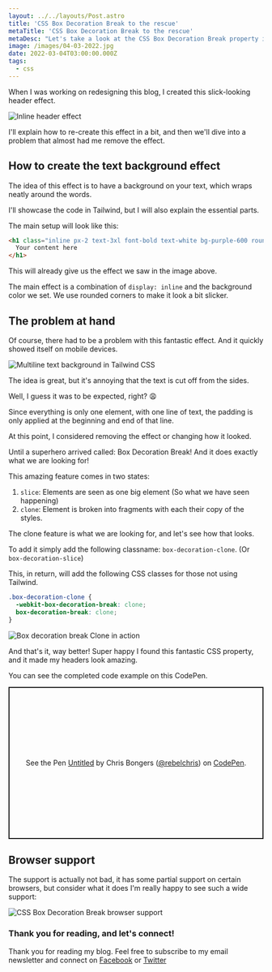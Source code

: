 ```yaml
---
layout: ../../layouts/Post.astro
title: 'CSS Box Decoration Break to the rescue'
metaTitle: 'CSS Box Decoration Break to the rescue'
metaDesc: "Let's take a look at the CSS Box Decoration Break property in Tailwind CSS"
image: /images/04-03-2022.jpg
date: 2022-03-04T03:00:00.000Z
tags:
  - css
---
```


When I was working on redesigning this blog, I created this slick-looking header effect.

![Inline header effect](https://cdn.hashnode.com/res/hashnode/image/upload/v1645592373897/YRW_-MZYx.png)

I'll explain how to re-create this effect in a bit, and then we'll dive into a problem that almost had me remove the effect.

## How to create the text background effect

The idea of this effect is to have a background on your text, which wraps neatly around the words.

I'll showcase the code in Tailwind, but I will also explain the essential parts.

The main setup will look like this:

```html
<h1 class="inline px-2 text-3xl font-bold text-white bg-purple-600 rounded-md">
  Your content here
</h1>
```

This will already give us the effect we saw in the image above.

The main effect is a combination of `display: inline` and the background color we set.
We use rounded corners to make it look a bit slicker.

## The problem at hand

Of course, there had to be a problem with this fantastic effect.
And it quickly showed itself on mobile devices.

![Multiline text background in Tailwind CSS](https://cdn.hashnode.com/res/hashnode/image/upload/v1645592730363/bT3J1jvTE.png)

The idea is great, but it's annoying that the text is cut off from the sides.

Well, I guess it was to be expected, right? 😩

Since everything is only one element, with one line of text, the padding is only applied at the beginning and end of that line.

At this point, I considered removing the effect or changing how it looked.

Until a superhero arrived called: Box Decoration Break!
And it does exactly what we are looking for!

This amazing feature comes in two states:

1. `slice`: Elements are seen as one big element (So what we have seen happening)
2. `clone`: Element is broken into fragments with each their copy of the styles.

The clone feature is what we are looking for, and let's see how that looks.

To add it simply add the following classname: `box-decoration-clone`. (Or `box-decoration-slice`)

This, in return, will add the following CSS classes for those not using Tailwind.

```css
.box-decoration-clone {
  -webkit-box-decoration-break: clone;
  box-decoration-break: clone;
}
```

![Box decoration break Clone in action](https://cdn.hashnode.com/res/hashnode/image/upload/v1645593275912/krl-a58Sx.png)

And that's it, way better!
Super happy I found this fantastic CSS property, and it made my headers look amazing.

You can see the completed code example on this CodePen.

<p class="codepen" data-height="300" data-default-tab="result" data-slug-hash="PoOamry" data-user="rebelchris" style="height: 300px; box-sizing: border-box; display: flex; align-items: center; justify-content: center; border: 2px solid; margin: 1em 0; padding: 1em;">
  <span>See the Pen <a href="https://codepen.io/rebelchris/pen/PoOamry">
  Untitled</a> by Chris Bongers (<a href="https://codepen.io/rebelchris">@rebelchris</a>)
  on <a href="https://codepen.io">CodePen</a>.</span>
</p>
<script async src="https://cpwebassets.codepen.io/assets/embed/ei.js"></script>

## Browser support

The support is actually not bad, it has some partial support on certain browsers, but consider what it does I'm really happy to see such a wide support:

<picture>
<source type="image/webp" srcset="https://caniuse.bitsofco.de/image/css-boxdecorationbreak.webp" />
<source type="image/png" srcset="https://caniuse.bitsofco.de/image/css-boxdecorationbreak.png" />
<img src="https://caniuse.bitsofco.de/image/css-boxdecorationbreak.jpg" alt="CSS Box Decoration Break browser support" />
</picture>

### Thank you for reading, and let's connect!

Thank you for reading my blog. Feel free to subscribe to my email newsletter and connect on [Facebook](https://www.facebook.com/DailyDevTipsBlog) or [Twitter](https://twitter.com/DailyDevTips1)
